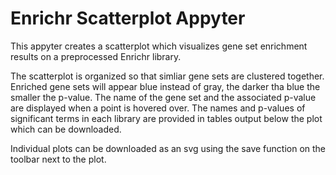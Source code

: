 # Enrichr Scatterplot Appyter

This appyter creates a scatterplot which visualizes gene set enrichment results on a preprocessed Enrichr library.

The scatterplot is organized so that simliar gene sets are clustered together. Enriched gene sets will appear blue instead of gray, the darker tha blue the smaller the p-value. The name of the gene set and the associated p-value are displayed when a point is hovered over. The names and p-values of significant terms in each library are provided in tables output below the plot which can be downloaded. 

Individual plots can be downloaded as an svg using the save function on the toolbar next to the plot.